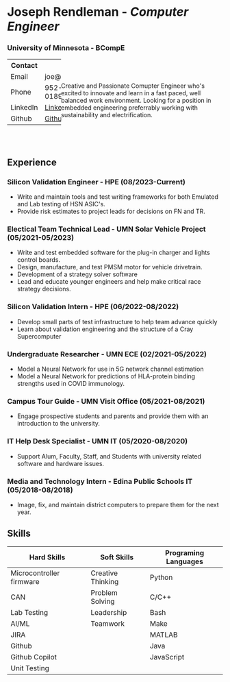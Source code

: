 # **Joseph Rendleman** \- _Computer Engineer_
### University of Minnesota - BCompE

<div style="width: 100%;">
    <div style="margin-right: 75%; height: 100px">
        <table style="position: relative; vertical-align: top;">
            <tr>
                <th>Contact</th>
            </tr>
            <tr>
                <td>Email</td>
                <td>joe@cojilas.com</td>
            </tr>
            <tr>
                <td>Phone</td>
                <td>952-681-0189</td>
            </tr>
            <tr>
                <td>LinkedIn</td>
                <td><a href="https://www.linkedin.com/in/joseph-rendleman">LinkedIn</a></td>
            </tr>
            <tr>
                <td>Github</td>
                <td><a href="https://github.com/Jrendl">Github</a></td>
            </tr>
        </table>
    </div>
    <div style="margin-left: 25%;">
        <p style="top:-60px; position: relative; vertical-align: top; margin-left: 0%">
            Creative and Passionate Comupter Engineer who's excited to innovate and learn in a fast paced, well balanced work environment. Looking for a position in embedded engineering preferrably working with sustainability and electrification.
        </p>
    </div>
</div>

## Experience

### **Silicon Validation Engineer** - HPE (08/2023-Current)
 - Write and maintain tools and test writing frameworks for both Emulated and Lab testing of HSN ASIC's.
 - Provide risk estimates to project leads for decisions on FN and TR.

### **Electical Team Technical Lead** - UMN Solar Vehicle Project (05/2021-05/2023)
 - Write and test embedded software for the plug-in charger and lights control boards.
 - Design, manufacture, and test PMSM motor for vehicle drivetrain.
 - Development of a strategy solver software
 - Lead and educate younger engineers and help make critical race strategy decisions.

### **Silicon Validation Intern** - HPE (06/2022-08/2022)
 - Develop small parts of test infrastructure to help team advance quickly
 - Learn about validation engineering and the structure of a Cray Supercomputer

### **Undergraduate Researcher** - UMN ECE (02/2021-05/2022)
 - Model a Neural Network for use in 5G network channel estimation
 - Model a Neural Network for predictions of HLA-protein binding strengths used in COVID immunology.

### **Campus Tour Guide** - UMN Visit Office (05/2021-08/2021)
 -  Engage prospective students and parents and provide them with an introduction to the university.

### **IT Help Desk Specialist** - UMN IT (05/2020-08/2020)
 - Support Alum, Faculty, Staff, and Students with university related software and hardware issues.

### **Media and Technology Intern** - Edina Public Schools IT (05/2018-08/2018)
 - Image, fix, and maintain district computers to prepare them for the next year.


## Skills

|        Hard Skills       |    Soft Skills    | Programing Languages |
| ------------------------ | ----------------- | -------------------- |
| Microcontroller firmware | Creative Thinking |       Python         |
|           CAN            |  Problem Solving  |        C/C++         |
|       Lab Testing        |    Leadership     |        Bash          |
|         AI/ML            |     Teamwork      |        Make          |
|         JIRA             |                   |       MATLAB         |
|        Github            |                   |        Java          |
|     Github Copilot       |                   |       JavaScript     |
|      Unit Testing        |                   |                      |
